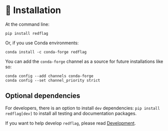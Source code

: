 # 🚩 Installation

At the command line:

```shell
pip install redflag
```

Or, if you use Conda environments:

```shell
conda install -c conda-forge redflag
```

You can add the `conda-forge` channel as a source for future installations like so:

```shell
conda config --add channels conda-forge
conda config --set channel_priority strict
```


## Optional dependencies

For developers, there is an option to install `dev` dependencies: `pip install redflag[dev]` to install all testing and documentation packages.

If you want to help develop `redflag`, please read [Development](development.md).
